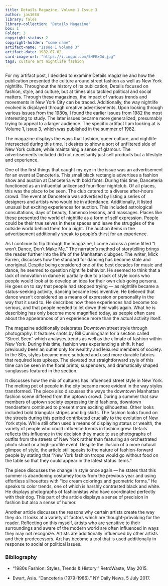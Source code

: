 ```yaml
---
title: Details Magazine, Volume 1 Issue 3
author: jas1634
library: fales
library-collection: "Details Magazine"
box: 1
Folder: 3
copyright-status: 2
copyright-holder: "some name"
artifact-name: "Issue 1 Volume 3"
artifact-date: 1982-07-02
card-image-url: "https://i.imgur.com/5HFExGW.jpg"
tags: culture art nightlife fashion
---
```


For my artifact post, I decided to examine Details magazine and how the publication presented the culture around street fashion as well as New York nightlife. Throughout the history of its publication, Details focused on fashion, style, and culture, but at times also tackled political and social matters. Through these magazines, the impact of various trends and movements in New York City can be traced. Additionally, the way nightlife evolved is displayed through creative advertisements. Upon looking through various issues from the 1980s, I found the earlier issues from 1982 the most interesting to study. The later issues became more generalized, presumably trying to appeal to a larger audience. The specific artifact I am looking at is Volume 1, issue 3, which was published in the summer of 1982.

The magazine displays the ways that fashion, queer culture, and nightlife intersected during this time. It desires to show a sort of unfiltered side of New York culture, while maintaining a sense of glamour. The advertisements included did not necessarily just sell products but a lifestyle and experience.

One of the first things that caught my eye in the issue was an advertisement for an event at Danceteria. This small black rectangle advertises a fashion show and auction at Danceteria with bold fonts. During this time, Danceteria functioned as an influential unlicensed four-floor nightclub. Of all places, this was the place to be seen. The club catered to a diverse after-hours crowd. The event at Danceteria was advertised by listing a series of designers and artists who would be in attendance. Additionally, it listed unusual but exciting experiences for auction. This included astrological consultations, days of beauty, flamenco lessons, and massages. Places like these presented the world of nightlife as a form of self expression. People could be their true selves in these spaces and leave the struggles of the outside world behind them for a night. The auction items in the advertisement additionally speak to people’s thirst for an experience.

As I continue to flip through the magazine, I come across a piece titled “I won’t Dance, Don’t Make Me.” The narrator’s method of storytelling brings the reader further into the life of the Manhattan clubgoer. The writer, Mick Farren, discusses how the standard for dancing has become stale and unoriginal. Despite being considered one of the best decades for music and dance, he seemed to question nightlife behavior. He seemed to think that a lack of innovation in dance is partially due to a lack of style icons who people would look at to develop an idea for their own club going persona. He goes on to say that people had stopped trying — as nightlife became a status-seeking activity, dancing became less inventive. He believed that dance wasn’t considered as a means of expression or personality in the way that it used to. He describes how these experiences had become too serious, and that people needed to let down their walls again. What he is describing has only become more magnified today, as people often care about the appearances of an experience more than the actual activity itself.

The magazine additionally celebrates Downtown street style through photography. It features shots by Bill Cunningham for a section called “Street Seen” which analyses trends as well as the climate of fashion within New York. During this time, fashion was experiencing a shift. It had previously been an outlet only for wealthy and leisured members of society. In the 80s, styles became more subdued and used more durable fabrics that required less upkeep. The elevated but straightforward style of this time can be seen in the floral prints, suspenders, and dramatically shaped sunglasses featured in the section.

It discusses how the mix of cultures has influenced street style in New York. The melting pot of people in the city became more evident in the way styles transformed. The piece also discusses the ways the downtown Manhattan fashion scene differed from the uptown crowd. During a summer that saw members of uptown society expressing timid fashions, downtown trendsetters continued to present more exciting silhouettes. Other looks included bold triangular stripes and big skirts. The fashion looks found on the streets during this period contributed crucially to the evolution of New York style. While still often used a means of displaying status or wealth, the variety of people who could influence trends in fashion grew. Details reflects this influence in the decision they made to use photographs of outfits from the streets of New York rather than featuring an orchestrated photo shoot or a high-profile event. Despite the illusion of a more natural glimpse of style, the article still speaks to the nature of fashion-forward people by stating that “New York fashion troops would go without food on the table so that they could appear in the latest status items.”

The piece discusses the change in style once again — he states that this summer is abandoning costumey looks from the previous year and using effortless silhouettes with “ice cream colorings and geometric forms.” He speaks to color trends, one of which is harshly contrasted black and white. He displays photographs of fashionistas who have coordinated perfectly with their dog. This part of the article displays a sense of precision in fashion but also a sense of humor.

Another article discusses the reasons why certain artists create the way they do. It looks at a variety of factors which are thought-provoking for the reader. Reflecting on this myself, artists who are sensitive to their surroundings and aware of the modern world are often influenced in ways they may not recognize. Artists are additionally influenced by other artists and their predecessors. Art has become a tool that is used additionally in response to social or political issues.

### Bibliography

* “1980s Fashion: Styles, Trends & History.” RetroWaste, May 2015.

* Ewart, Asia. “Danceteria (1979-1986).” NY Daily News, 5 July 2017.
